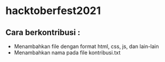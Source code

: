 # hacktoberfest2021

## Cara berkontribusi :
-  Menambahkan file dengan format html, css, js, dan lain-lain
-  Menambahkan nama pada file kontribusi.txt

